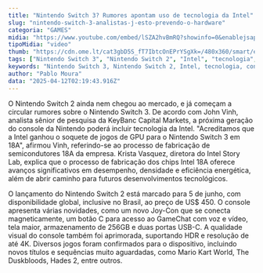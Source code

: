 ```yaml
---
title: "Nintendo Switch 3? Rumores apontam uso de tecnologia da Intel"
slug: "nintendo-switch-3-analistas-j-esto-prevendo-o-hardware"
categoria: "GAMES"
midia: "https://www.youtube.com/embed/lSZA2hvBmRQ?showinfo=0&enablejsapi=1"
tipoMidia: "video"
thumb: "https://cdn.ome.lt/cat3gbD5S_fT7IbtcOnEPrYSgXk=/480x360/smart/extras/conteudos/Design_sem_nome_-_2025-04-11T213719.843.png"
tags: ["Nintendo Switch 3", "Nintendo Switch 2", "Intel", "tecnologia", "consoles", "jogos"]
keywords: "Nintendo Switch 3, Nintendo Switch 2, Intel, tecnologia, consoles, jogos"
author: "Pablo Moura"
data: "2025-04-12T02:19:43.916Z"
---
```


O Nintendo Switch 2 ainda nem chegou ao mercado, e já começam a circular rumores sobre o Nintendo Switch 3. De acordo com John Vinh, analista sênior de pesquisa da KeyBanc Capital Markets, a próxima geração do console da Nintendo poderá incluir tecnologia da Intel. "Acreditamos que a Intel ganhou o soquete de jogos de GPU para o Nintendo Switch 3 em 18A", afirmou Vinh, referindo-se ao processo de fabricação de semicondutores 18A da empresa. Krista Vasquez, diretora do Intel Story Lab, explica que o processo de fabricação dos chips Intel 18A oferece avanços significativos em desempenho, densidade e eficiência energética, além de abrir caminho para futuros desenvolvimentos tecnológicos.

O lançamento do Nintendo Switch 2 está marcado para 5 de junho, com disponibilidade global, inclusive no Brasil, ao preço de US$ 450. O console apresenta várias novidades, como um novo Joy-Con que se conecta magneticamente, um botão C para acesso ao GameChat com voz e vídeo, tela maior, armazenamento de 256GB e duas portas USB-C. A qualidade visual do console também foi aprimorada, suportando HDR e resolução de até 4K. Diversos jogos foram confirmados para o dispositivo, incluindo novos títulos e sequências muito aguardadas, como Mario Kart World, The Duskbloods, Hades 2, entre outros.